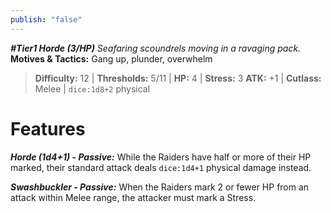 ```yaml
---
publish: "false"
---
```

***#Tier1 Horde (3/HP)***
*Seafaring scoundrels moving in a ravaging pack.*
**Motives & Tactics:** Gang up, plunder, overwhelm

> **Difficulty:** 12 | **Thresholds:** 5/11 | **HP:** 4 | **Stress:** 3
> **ATK:** +1 | **Cutlass:** Melee | `dice:1d8+2` physical

# Features

***Horde (1d4+1) - Passive:*** While the Raiders have half or more of their HP marked, their standard attack deals `dice:1d4+1` physical damage instead.

***Swashbuckler - Passive:*** When the Raiders mark 2 or fewer HP from an attack within Melee range, the attacker must mark a Stress.
